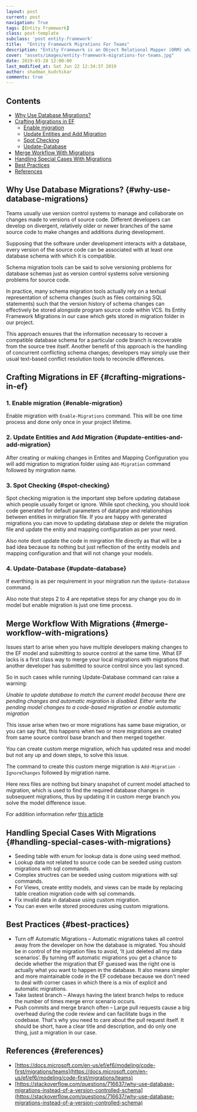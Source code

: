 ```yaml
---
layout: post
current: post
navigation: True
tags: [Entity Framework]
class: post-template
subclass: 'post entity-framework'
title:  "Entity Framework Migrations For Teams"
description: "Entity Framework is an Object Relational Mapper (ORM) which is a type of tool that simplifies mapping between objects in your software to the tables and columns of a relational database. In this article you will learn how to use EF Migrations with Git and TFS source control in teams."
cover: "assets/images/entity-framework-migrations-for-teams.jpg"
date: 2019-03-28 12:00:00
last_modified_at: Sat Jun 22 12:34:37 2019
author: shadman_kudchikar
comments: true
---
```



## Contents

* [Why Use Database Migrations?](#why-use-database-migrations)
* [Crafting Migrations in EF](#crafting-migrations-in-ef)
	- [Enable migration](#enable-migration)
	- [Update Entities and Add Migration](#update-entities-and-add-migration)
	- [Spot Checking](#spot-checking)
	- [Update-Database](#update-database)
* [Merge Workflow With Migrations](#merge-workflow-with-migrations)
* [Handling Special Cases With Migrations](#handling-special-cases-with-migrations)
* [Best Practices](#best-practices)
* [References](#references)

## Why Use Database Migrations? {#why-use-database-migrations}

Teams usually use version control systems to manage and collaborate on changes made to versions of source code. Different developers can develop on divergent, relatively older or newer branches of the same source code to make changes and additions during development.

<!--more-->

Supposing that the software under development interacts with a database, every version of the source code can be associated with at least one database schema with which it is compatible.

Schema migration tools can be said to solve versioning problems for database schemas just as version control systems solve versioning problems for source code. 

In practice, many schema migration tools actually rely on a textual representation of schema changes (such as files containing SQL statements) such that the version history of schema changes can effectively be stored alongside program source code within VCS. Its Entity Framework Migrations in our case which gets stored in migration folder in our project.

This approach ensures that the information necessary to recover a compatible database schema for a particular code branch is recoverable from the source tree itself. Another benefit of this approach is the handling of concurrent conflicting schema changes; developers may simply use their usual text-based conflict resolution tools to reconcile differences.

## Crafting Migrations in EF {#crafting-migrations-in-ef}

### 1. Enable migration {#enable-migration}

Enable migration with `Enable-Migrations` command. This will be one time process and done only once in your project lifetime.

### 2. Update Entities and Add Migration {#update-entities-and-add-migration}

After creating or making changes in Entites and Mapping Configuration you will add migration to migration folder using `Add-Migration` command followed by mirgration name.

### 3. Spot Checking {#spot-checking}

Spot checking migration is the important step before updating database which people usually forget or ignore. While spot checking, you should look code generated for default parameters of datatype and relationships between entities in mirgration file. If you are happy with generated migrations you can move to updating database step or delete the migration file and update the enitiy and mapping configuration as per your need.

Also note dont update the code in mirgration file directly as that will be a bad idea because its nothing but just reflection of the entity models and mapping configuration and that will not change your models.

### 4. Update-Database {#update-database}

If everthing is as per requirement in your mirgration run the `Update-Database` command.

Also note that steps 2 to 4 are repetative steps for any change you do in model but enable migration is just one time process.

## Merge Workflow With Migrations {#merge-workflow-with-migrations}

Issues start to arise when you have multiple developers making changes to the EF model and submitting to source control at the same time. What EF lacks is a first class way to merge your local migrations with migrations that another developer has submitted to source control since you last synced.

So in such cases while running Update-Database command can raise a warning:

*Unable to update database to match the current model because there are pending changes and automatic migration is disabled. Either write the pending model changes to a code-based migration or enable automatic migration*

This issue arise when two or more migrations has same base migration, or you can say that, this happens when two or more migrations are created from same source control base branch and then merged together.

You can create custom merge migration, which has updated resx and model but not any up and down steps, to solve this issue. 

The command to create this custom merge migration is `Add-Migration -IgnoreChanges` followed by migration name.

Here rexs files are nothing but binary snapshot of current model attached to migration, which is used to find the required database changes in subsequent migrations, thus by updating it in custom merge branch you solve the model difference issue.

For addition information refer [this article](https://docs.microsoft.com/en-us/ef/ef6/modeling/code-first/migrations/teams)

## Handling Special Cases With Migrations {#handling-special-cases-with-migrations}

- Seeding table with enum for lookup data is done using seed method.
- Lookup data not related to source code can be seeded using custom migrations with sql commands.
- Complex structres can be seeded using custom migrations with sql commands.
- For Views, create entity models, and views can be made by replacing table creation migration code with sql commands.
- Fix invalid data in database using custom migration.
- You can even write stored procedures using custom migrations.

## Best Practices {#best-practices}
- Turn off Automatic Migrations – Automatic migrations takes all control away from the developer on how the database is migrated. You should be in control of the migration files to avoid, ‘It just deleted all my data scenarios’. By turning off automatic migrations you get a chance to decide whether the migration that EF guessed was the right one is actually what you want to happen in the database. It also means simpler and more maintainable code in the EF codebase because we don't need to deal with corner cases in which there is a mix of explicit and automatic migrations.
- Take lastest branch – Always having the latest branch helps to reduce the number of times merge error scenario occurs.
- Push commits and merge branch often – Large pull requests cause a big overhead during the code review and can facilitate bugs in the codebase. That's why you need to care about the pull request itself. It should be short, have a clear title and description, and do only one thing, just a migration in our case.

## References {#references}
- [https://docs.microsoft.com/en-us/ef/ef6/modeling/code-first/migrations/teams](https://docs.microsoft.com/en-us/ef/ef6/modeling/code-first/migrations/teams)
- [https://stackoverflow.com/questions/716637/why-use-database-migrations-instead-of-a-version-controlled-schema](https://stackoverflow.com/questions/716637/why-use-database-migrations-instead-of-a-version-controlled-schema)

[post-image]: /assets/images/entity-framework-migrations-for-teams.jpg "Entity Framework Migrations For Teams"
